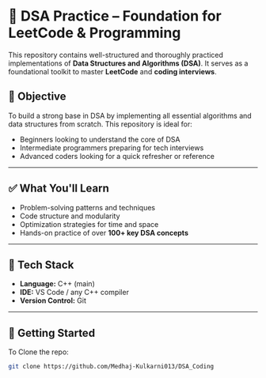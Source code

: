 # 🧠 DSA Practice – Foundation for LeetCode & Programming

This repository contains well-structured and thoroughly practiced implementations of **Data Structures and Algorithms (DSA)**. It serves as a foundational toolkit to master **LeetCode** and **coding interviews**.

## 📌 Objective

To build a strong base in DSA by implementing all essential algorithms and data structures from scratch. This repository is ideal for:

- Beginners looking to understand the core of DSA
- Intermediate programmers preparing for tech interviews
- Advanced coders looking for a quick refresher or reference


---

## ✅ What You'll Learn

- Problem-solving patterns and techniques
- Code structure and modularity
- Optimization strategies for time and space
- Hands-on practice of over **100+ key DSA concepts**

---

## 🧰 Tech Stack

- **Language:** C++ (main)
- **IDE:** VS Code / any C++ compiler
- **Version Control:** Git

---

## 🏁 Getting Started

To Clone the repo:
   ```bash
   git clone https://github.com/Medhaj-Kulkarni013/DSA_Coding

